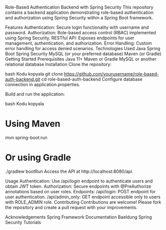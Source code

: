 Role-Based Authentication Backend with Spring Security
This repository contains a backend application demonstrating role-based authentication and authorization using Spring Security within a Spring Boot framework.

Features
Authentication: Secure login functionality with username and password.
Authorization: Role-based access control (RBAC) implemented using Spring Security.
RESTful API: Exposes endpoints for user management, authentication, and authorization.
Error Handling: Custom error handling for access denied scenarios.
Technologies Used
Java
Spring Boot
Spring Security
MySQL (or your preferred database)
Maven (or Gradle)
Getting Started
Prerequisites
Java 11+
Maven or Gradle
MySQL or another relational database
Installation
Clone the repository:

bash
Kodu kopyala
git clone https://github.com/yourusername/role-based-auth-backend.git
cd role-based-auth-backend
Configure database connection in application.properties.

Build and run the application:

bash
Kodu kopyala
# Using Maven
mvn spring-boot:run

# Or using Gradle
./gradlew bootRun
Access the API at http://localhost:8080/api.

Usage
Authentication: Use /api/login endpoint to authenticate users and obtain JWT token.
Authorization: Secure endpoints with @PreAuthorize annotations based on user roles.
Endpoints:
/api/login: POST endpoint for user authentication.
/api/admin_only: GET endpoint accessible only to users with ROLE_ADMIN role.
Contributing
Contributions are welcome! Please fork the repository and create a pull request with your improvements.

Acknowledgements
Spring Framework Documentation
Baeldung Spring Security Tutorials
